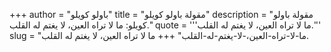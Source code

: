 +++
author = "باولو كويلو"
title = "مقولة باولو كويلو"
description = "مقولة باولو كويلو: ما لا تراه العين، لا يغتم له القلب."
quote = '''ما لا تراه العين، لا يغتم له القلب.'''
slug = "ما-لا-تراه-العين،-لا-يغتم-له-القلب"
+++
ما لا تراه العين، لا يغتم له القلب.
